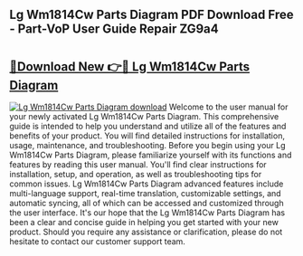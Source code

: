 ## Lg Wm1814Cw Parts Diagram PDF Download Free - Part-VoP User Guide Repair ZG9a4

# <h2><a href="http://dftwq33.blite.top/?on=Lg+Wm1814Cw+Parts+Diagram">🔗Download New 👉🔴 Lg Wm1814Cw Parts Diagram</a></h2>

[![Lg Wm1814Cw Parts Diagram download](https://i.imgur.com/lujVjoI.png)](http://dftwq33.blite.top/?on=Lg+Wm1814Cw+Parts+Diagram)
Welcome to the user manual for your newly activated Lg Wm1814Cw Parts Diagram. This comprehensive guide is intended to help you understand and utilize all of the features and benefits of your product. You will find detailed instructions for installation, usage, maintenance, and troubleshooting. Before you begin using your Lg Wm1814Cw Parts Diagram, please familiarize yourself with its functions and features by reading this user manual. You'll find clear instructions for installation, setup, and operation, as well as troubleshooting tips for common issues. Lg Wm1814Cw Parts Diagram advanced features include multi-language support, real-time translation, customizable settings, and automatic syncing, all of which can be accessed and customized through the user interface. It's our hope that the Lg Wm1814Cw Parts Diagram has been a clear and concise guide in helping you get started with your new product. Should you require any assistance or clarification, please do not hesitate to contact our customer support team.
